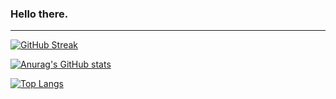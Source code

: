### Hello there. 
---
[![GitHub Streak](https://streak-stats.demolab.com?user=galletafromjell666&theme=jolly)](https://git.io/streak-stats)

[![Anurag's GitHub stats](https://github-readme-stats.vercel.app/api?username=galletafromjell666&show_icons=true&theme=jolly)](https://github.com/anuraghazra/github-readme-stats)

[![Top Langs](https://github-readme-stats.vercel.app/api/top-langs/?username=galletafromjell666&layout=compact&theme=jolly)](https://github.com/anuraghazra/github-readme-stats)

<!--
**galletafromjell666/galletafromjell666** is a ✨ _special_ ✨ repository because its `README.md` (this file) appears on your GitHub profile.

Here are some ideas to get you started:

- 🔭 I’m currently working on ...
- 🌱 I’m currently learning ...
- 👯 I’m looking to collaborate on ...
- 🤔 I’m looking for help with ...
- 💬 Ask me about ...
- 📫 How to reach mgrasse: ...
- 😄 Pronouns: ...
- ⚡ Fun fact: ...
-->
